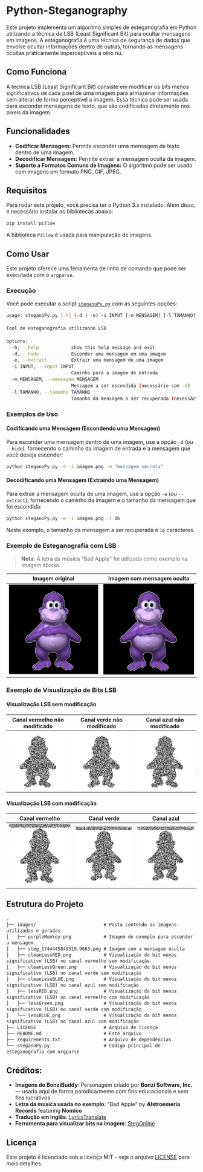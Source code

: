 # Python-Steganography

Este projeto implementa um algoritmo simples de esteganografia em Python utilizando a técnica de LSB (Least Significant Bit) para ocultar mensagens em imagens. A esteganografia é uma técnica de segurança de dados que envolve ocultar informações dentro de outras, tornando as mensagens ocultas praticamente imperceptíveis a olho nu.


## Como Funciona

A técnica LSB (Least Significant Bit) consiste em modificar os bits menos significativos de cada pixel de uma imagem para armazenar informações sem alterar de forma perceptível a imagem. Essa técnica pode ser usada para esconder mensagens de texto, que são codificadas diretamente nos pixels da imagem.


## Funcionalidades

- **Codificar Mensagem:** Permite esconder uma mensagem de texto dentro de uma imagem.
- **Decodificar Mensagem:** Permite extrair a mensagem oculta da imagem.
- **Suporte a Formatos Comuns de Imagens:** O algoritmo pode ser usado com imagens em formato PNG, GIF, JPEG.


## Requisitos

Para rodar este projeto, você precisa ter o Python 3.x instalado. Além disso, é necessário instalar as bibliotecas abaixo:

```bash
pip install pillow
```

A biblioteca `Pillow` é usada para manipulação de imagens.


## Como Usar

Este projeto oferece uma ferramenta de linha de comando que pode ser executada com o `argparse`.

### Execução

Você pode executar o script [`steganoPy.py`](./steganoPy.py) com as seguintes opções:

```bash
usage: steganoPy.py [-h] (-d | -e) -i INPUT [-m MENSAGEM] [-l TAMANHO]

Tool de esteganografia utilizando LSB

options:
  -h, --help            show this help message and exit
  -d, --hide            Esconder uma mensagem em uma imagem
  -e, --extract         Extrair uma mensagem de uma imagem
  -i INPUT, --input INPUT
                        Caminho para a imagem de entrada
  -m MENSAGEM, --mensagem MENSAGEM
                        Mensagem a ser escondida (necessário com -d)
  -l TAMANHO, --tamanho TAMANHO
                        Tamanho da mensagem a ser recuperada (necessário com -e)
```

### Exemplos de Uso

#### Codificando uma Mensagem (Escondendo uma Mensagem)

Para esconder uma mensagem dentro de uma imagem, use a opção `-d` (ou `--hide`), fornecendo o caminho da imagem de entrada e a mensagem que você deseja esconder:

```bash
python steganoPy.py -d -i imagem.png -m "mensagem secreta"
```

#### Decodificando uma Mensagem (Extraindo uma Mensagem)

Para extrair a mensagem oculta de uma imagem, use a opção `-e` (ou `--extract`), fornecendo o caminho da imagem e o tamanho da mensagem que foi escondida:

```bash
python steganoPy.py -e -i imagem.png -l 16
```

Neste exemplo, o tamanho da mensagem a ser recuperada é `16` caracteres.

### Exemplo de Esteganografia com LSB

> **Nota**: A letra da música "Bad Apple" foi utilizada como exemplo na imagem abaixo.

| Imagem original                            | Imagem com mensagem oculta                     |
|--------------------------------------------|------------------------------------------------|
| ![purpleMonkey](images/purpleMonkey.png)   | ![stegImage](images/steg_1744445849519.9663.png) |

### Exemplo de Visualização de Bits LSB

#### Visualização LSB **sem** modificação

| Canal vermelho não modificado       | Canal verde não modificado              | Canal azul não modificado             |
|-------------------------------------|-----------------------------------------|---------------------------------------|
| ![lessRED](images/cleanLessRED.png) | ![lessGreen](images/cleanLessGREEN.png) | ![lessBLUE](images/cleanLessBLUE.png) |           

#### Visualização LSB **com** modificação

| Canal vermelho                 | Canal verde                        | Canal azul                       |
|--------------------------------|------------------------------------|----------------------------------|
| ![lessRED](images/lessRED.png) | ![lessGreen](images/lessGREEN.png) | ![lessBLUE](images/lessBLUE.png) |


## Estrutura do Projeto

```
.
├── images/                         # Pasta contendo as imagens utilizadas e geradas
│   ├── purpleMonkey.png            # Imagem de exemplo para esconder a mensagem
│   ├── steg_1744445849519.9663.png # Imagem com a mensagem oculta
│   ├── cleanLessRED.png            # Visualização do bit menos significativo (LSB) no canal vermelho sem modificação
│   ├── cleanLessGreen.png          # Visualização do bit menos significativo (LSB) no canal verde sem modificação
│   ├── cleanLessBLUE.png           # Visualização do bit menos significativo (LSB) no canal azul sem modificação
│   ├── lessRED.png                 # Visualização do bit menos significativo (LSB) no canal vermelho com modificação
│   ├── lessGreen.png               # Visualização do bit menos significativo (LSB) no canal verde com modificação
│   └── lessBLUE.png                # Visualização do bit menos significativo (LSB) no canal azul com modificação
├── LICENSE                         # Arquivo de licença
├── README.md                       # Este arquivo
├── requirements.txt                # Arquivo de dependências
└── steganoPy.py                    # Código principal de esteganografia com argparse
```


## Créditos:

- **Imagens do BonziBuddy**: Personagem criado por **Bonzi Software, Inc.** — usado aqui de forma paródica/meme com fins educacionais e sem fins lucrativos
- **Letra da musica usada no exemplo**: "Bad Apple" by **Alstroemeria Records** featuring **Nomico**
- **Tradução em inglês**: [LyricsTranslate](https://lyricstranslate.com/en/bad-apple-english-version-腐った林檎.html)
- **Ferramenta para visualizar bits na imagem**: [StegOnline](https://www.georgeom.net/StegOnline/upload)

## Licença

Este projeto é licenciado sob a licença MIT - veja o arquivo [LICENSE](LICENSE) para mais detalhes.
